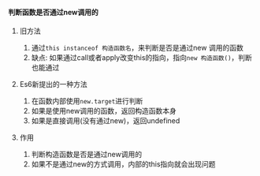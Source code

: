 
#### 判断函数是否通过new调用的

1. 旧方法
   1) 通过`this instanceof 构造函数名`，来判断是否是通过new 调用的函数
   2) 缺点: 如果通过call或者apply改变this的指向，指向`new 构造函数()`，判断也能通过

2. Es6新提出的一种方法
   1) 在函数内部使用`new.target`进行判断
   2) 如果是使用new调用的函数，返回构造函数本身
   3) 如果是直接调用(没有通过new)，返回undefined

3. 作用 
   1) 判断构造函数是否是通过new调用的
   2) 如果不是通过new的方式调用，内部的this指向就会出现问题



